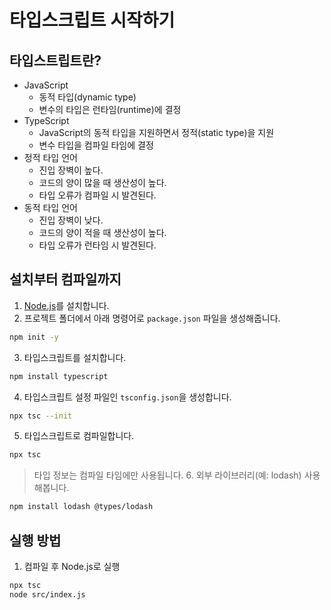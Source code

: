 # 타입스크립트 시작하기

## 타입스트립트란?

- JavaScript
  - 동적 타입(dynamic type)
  - 변수의 타입은 런타임(runtime)에 결정
- TypeScript
  - JavaScript의 동적 타입을 지원하면서 정적(static type)을 지원
  - 변수 타입을 컴파일 타임에 결정
- 정적 타입 언어
  - 진입 장벽이 높다.
  - 코드의 양이 많을 때 생산성이 높다.
  - 타입 오류가 컴파일 시 발견된다.
- 동적 타입 언어
  - 진입 장벽이 낮다.
  - 코드의 양이 적을 때 생산성이 높다.
  - 타입 오류가 런타임 시 발견된다.

## 설치부터 컴파일까지

1. [Node.js](https://nodejs.org/ko/)를 설치합니다.
2. 프로젝트 폴더에서 아래 명령어로 `package.json` 파일을 생성해줍니다.

```sh
npm init -y
```

3. 타입스크립트를 설치합니다.

```sh
npm install typescript
```

4. 타입스크립트 설정 파일인 `tsconfig.json`을 생성합니다.

```sh
npx tsc --init
```

5. 타입스크립트로 컴파일합니다.

```sh
npx tsc
```

> 타입 정보는 컴파일 타임에만 사용됩니다. 6. 외부 라이브러리(예: lodash) 사용해봅니다.

```sh
npm install lodash @types/lodash
```

## 실행 방법

1. 컴파일 후 Node.js로 실행

```sh
npx tsc
node src/index.js
```
